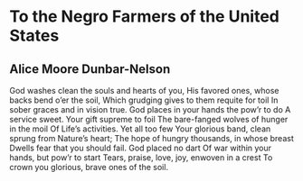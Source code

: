 # To the Negro Farmers of the United States
## Alice Moore Dunbar-Nelson
God washes clean the souls and hearts of you,
His favored ones, whose backs bend o’er the soil,
Which grudging gives to them requite for toil
In sober graces and in vision true.
God places in your hands the pow’r to do
A service sweet. Your gift supreme to foil
The bare-fanged wolves of hunger in the moil
Of Life’s activities. Yet all too few
Your glorious band, clean sprung from Nature’s heart;
The hope of hungry thousands, in whose breast
Dwells fear that you should fail. God placed no dart
Of war within your hands, but pow’r to start
Tears, praise, love, joy, enwoven in a crest
To crown you glorious, brave ones of the soil.